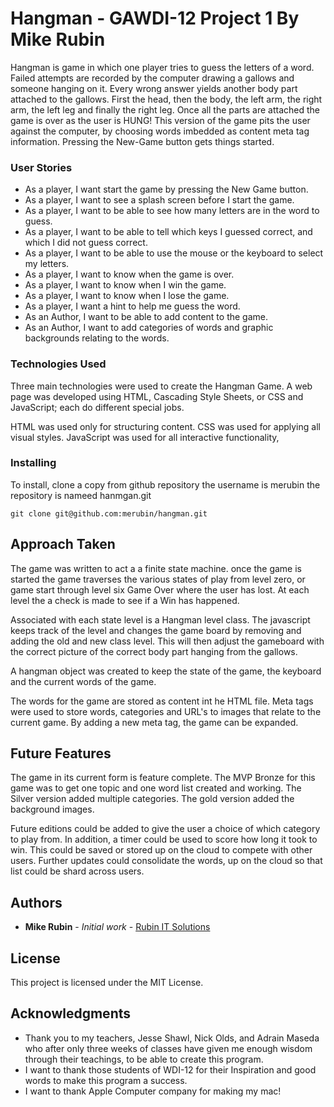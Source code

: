# Hangman - GAWDI-12 Project 1 By Mike Rubin

Hangman is game in which one player tries to guess the letters of a word. Failed attempts are recorded by the computer drawing a gallows and someone hanging on it. Every wrong answer yields another body part attached to the gallows.  First the head, then the body, the left arm, the right arm, the left leg and finally the right leg. Once all the parts are attached the game is over as the user is HUNG! This version of the game pits the user against the computer, by choosing words imbedded as content meta tag information. Pressing the New-Game button gets things started.


### User Stories

* As a player, I want start the game by pressing the New Game button.
* As a player, I want to see a splash screen before I start the game.
* As a player, I want to be able to see how many letters are in the word to guess.
* As a player, I want to be able to tell which keys I guessed correct, and which I did not guess correct.
* As a player, I want to be able to use the mouse or the keyboard to select my letters.
* As a player, I want to know when the game is over.
* As a player, I want to know when I win the game.
* As a player, I want to know when I lose the game.
* As a player, I want a hint to help me guess the word.
* As an Author, I want to be able to add content to the game.
* As an Author, I want to add categories of words and graphic backgrounds relating to the words.

### Technologies Used
Three main technologies were used to create the Hangman Game.  A web page was developed using HTML, Cascading Style Sheets, or CSS and JavaScript; each do different special jobs.

HTML was used only for structuring content.
CSS was used for applying all visual styles.
JavaScript was used for all interactive functionality,



### Installing

To install, clone a copy from github repository the username is merubin the repository is nameed hanmgan.git


```
git clone git@github.com:merubin/hangman.git

```

## Approach Taken

The game was written to act a a finite state machine. once the game is started the game traverses the various states of play from level zero, or game start through level six Game Over where the user has lost.  At each level the a check is made to see if a Win has happened.

Associated with each state level is a Hangman level class. The javascript keeps track of the level and changes the game board by removing and adding the old and new class level.  This will then adjust the gameboard with the correct picture of the correct body part hanging from the gallows.

A hangman object was created to keep the state of the game, the keyboard and the current words of the game.

The words for the game are stored as content int he HTML file.  Meta tags were used to store words, categories and URL's to images that relate to the current game.  By adding a new meta tag, the game can be expanded.


## Future Features

The game in its current form is feature complete.  The MVP Bronze for this game was to get one topic and one word list created and working.  The Silver version added multiple categories.  The gold version added the background images.

Future editions could be added to give the user a choice of which category to play from.  In addition, a timer could be used to score how long it took to win.  This could be saved or stored up on the cloud to compete with other users.  Further updates could consolidate the words, up on the cloud so that list could be shard across users.


## Authors

* **Mike Rubin** - *Initial work* - [Rubin IT Solutions](http://mike-rubin.com)


## License

This project is licensed under the MIT License.

## Acknowledgments

* Thank you to my teachers, Jesse Shawl, Nick Olds, and Adrain Maseda who after only three weeks of classes have given me enough wisdom through their teachings, to be able to create this program.
* I want to thank those students of WDI-12 for their Inspiration and good words to make this program a success.
* I want to thank Apple Computer company for making my mac!
